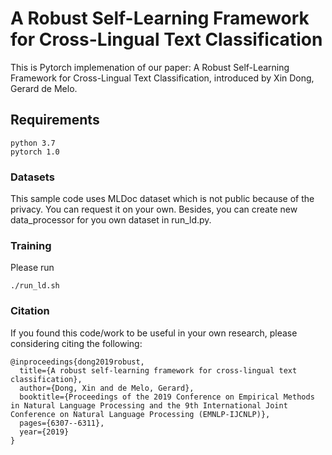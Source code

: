 # A Robust Self-Learning Framework for Cross-Lingual Text Classification

This is Pytorch implemenation of our paper: A Robust Self-Learning Framework for Cross-Lingual Text Classification, introduced by Xin Dong, Gerard de Melo.

## Requirements

```
python 3.7
pytorch 1.0
```

### Datasets

This sample code uses MLDoc dataset which is not public because of the privacy. 
You can request it on your own. Besides, you can create new data_processor for you own dataset in run_ld.py. 


### Training

Please run 

```
./run_ld.sh
```

### Citation

If you found this code/work to be useful in your own research, please considering citing the following:

```
@inproceedings{dong2019robust,
  title={A robust self-learning framework for cross-lingual text classification},
  author={Dong, Xin and de Melo, Gerard},
  booktitle={Proceedings of the 2019 Conference on Empirical Methods in Natural Language Processing and the 9th International Joint Conference on Natural Language Processing (EMNLP-IJCNLP)},
  pages={6307--6311},
  year={2019}
}
```

